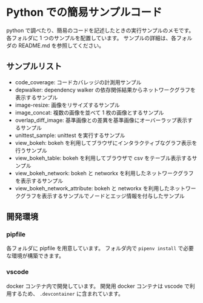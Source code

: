 # Python での簡易サンプルコード

python で調べたり、簡易のコードを記述したときの実行サンプルのメモです。
各フォルダに 1 つのサンプルを配置しています。
サンプルの詳細は、各フォルダの README.md を参照してください。

## サンプルリスト

- code_coverage: コードカバレッジの計測用サンプル
- depwalker: dependency walker の依存関係結果からネットワークグラフを表示するサンプル
- image-resize: 画像をリサイズするサンプル
- image_concat: 複数の画像を並べて 1 枚の画像とするサンプル
- overlap_diff_image: 基準画像との差異を基準画像にオーバーラップ表示するサンプル
- unittest_sample: unittest を実行するサンプル
- view_bokeh: bokeh を利用してブラウザにインタラクティブなグラフ表示を行うサンプル
- view_bokeh_table: bokeh を利用してブラウザで csv をテーブル表示するサンプル
- view_bokeh_network: bokeh と networkx を利用したネットワークグラフを表示するサンプル
- view_bokeh_network_attribute: bokeh と networkx を利用したネットワークグラフを表示するサンプルでノードとエッジ情報を付与したサンプル

## 開発環境

### pipfile

各フォルダに pipfile を用意しています。
フォルダ内で `pipenv install` で必要な環境が構築できます。

### vscode

docker コンテナ内で開発しています。
開発用 docker コンテナは vscode で利用するため、 `.devcontainer` に含まれています。

